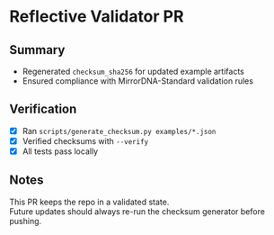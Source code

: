 # Reflective Validator PR

## Summary
- Regenerated `checksum_sha256` for updated example artifacts
- Ensured compliance with MirrorDNA-Standard validation rules

## Verification
- [x] Ran `scripts/generate_checksum.py examples/*.json`
- [x] Verified checksums with `--verify`
- [x] All tests pass locally

## Notes
This PR keeps the repo in a validated state.  
Future updates should always re-run the checksum generator before pushing.
